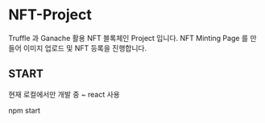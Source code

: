# NFT-Project

Truffle 과 Ganache 활용 NFT 블록체인 Project 입니다.
NFT Minting Page 를 만들어 이미지 업로드 및 NFT 등록을 진행합니다. 

## START

현재 로컬에서만 개발 중 ~ react 사용

npm start